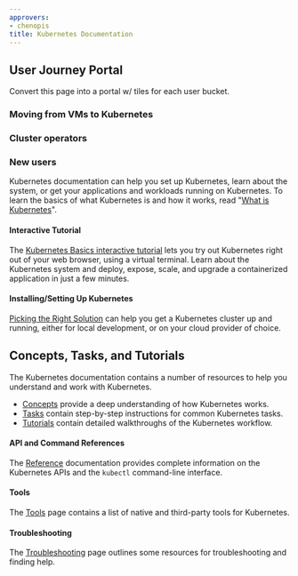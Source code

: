```yaml
---
approvers:
- chenopis
title: Kubernetes Documentation
---
```



## User Journey Portal

Convert this page into a portal w/ tiles for each user bucket.

### Moving from VMs to Kubernetes


### Cluster operators

### New users

Kubernetes documentation can help you set up Kubernetes, learn about the system, or get your applications and workloads running on Kubernetes. To learn the basics of what Kubernetes is and how it works, read "[What is Kubernetes](/docs/concepts/overview/what-is-kubernetes/)".

#### Interactive Tutorial

The [Kubernetes Basics interactive tutorial](/docs/tutorials/kubernetes-basics/) lets you try out Kubernetes right out of your web browser, using a virtual terminal. Learn about the Kubernetes system and deploy, expose, scale, and upgrade a containerized application in just a few minutes.

#### Installing/Setting Up Kubernetes

[Picking the Right Solution](/docs/getting-started-guides/) can help you get a Kubernetes cluster up and running, either for local development, or on your cloud provider of choice.

## Concepts, Tasks, and Tutorials

The Kubernetes documentation contains a number of resources to help you understand and work with Kubernetes.

* [Concepts](/docs/concepts/) provide a deep understanding of how Kubernetes works.
* [Tasks](/docs/tasks/) contain step-by-step instructions for common Kubernetes tasks.
* [Tutorials](/docs/tutorials/) contain detailed walkthroughs of the Kubernetes workflow.

#### API and Command References

The [Reference](/docs/reference/) documentation provides complete information on the Kubernetes APIs and the `kubectl` command-line interface.

#### Tools

The [Tools](/docs/tools/) page contains a list of native and third-party tools for Kubernetes.

#### Troubleshooting

The [Troubleshooting](/docs/tasks/debug-application-cluster/troubleshooting) page outlines some resources for troubleshooting and finding help.
